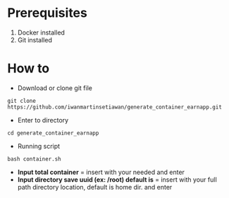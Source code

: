 # Prerequisites
1. Docker installed
2. Git installed

# How to
- Download or clone git file
```
git clone https://github.com/iwanmartinsetiawan/generate_container_earnapp.git
```

- Enter to directory
```
cd generate_container_earnapp
```

- Running script
```
bash container.sh
```

- **Input total container** = insert with your needed and enter
- **Input directory save uuid (ex: /root) default is** = insert with your full path directory location, default is home dir. and enter

